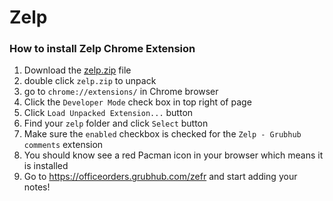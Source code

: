 # Zelp
### How to install Zelp Chrome Extension

1. Download the [zelp.zip](https://github.com/jcandeli/zelp/raw/master/dist/zelp.zip) file
1. double click `zelp.zip` to unpack
1. go to `chrome://extensions/` in Chrome browser
1. Click the `Developer Mode` check box in top right of page
1. Click `Load Unpacked Extension...` button
1. Find your `zelp` folder and click `Select` button
1. Make sure the `enabled` checkbox is checked for the `Zelp - Grubhub comments` extension
1. You should know see a red Pacman icon in your browser which means it is installed
1. Go to https://officeorders.grubhub.com/zefr and start adding your notes!
